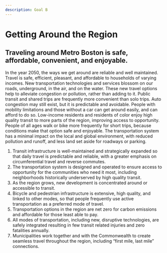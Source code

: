 ```yaml
---
description: Goal B
---
```


# Getting Around the Region

## Traveling around Metro Boston is safe, affordable, convenient, and enjoyable.

In the year 2050, the ways we get around are reliable and well maintained. Travel is safe, efficient, pleasant, and affordable to households of varying incomes. New transportation technologies and services blossom on our roads, underground, in the air, and on the water. These new travel options help to alleviate congestion or pollution, rather than adding to it. Public transit and shared trips are frequently more convenient than solo trips. Auto congestion may still exist, but it is predictable and avoidable. People with mobility limitations and those without a car can get around easily, and can afford to do so. Low-income residents and residents of color enjoy high quality transit to more parts of the region, improving access to opportunity. People of all ages walk or bike more frequently for short trips, because conditions make that option safe and enjoyable. The transportation system has a minimal impact on the local and global environment, with reduced pollution and runoff, and less land set aside for roadways or parking.

1. Transit infrastructure is well-maintained and strategically expanded so that daily travel is predictable and reliable, with a greater emphasis on circumferential travel and reverse commutes.
2. The transportation system is designed and operated to ensure access to opportunity for the communities who need it most, including neighborhoods historically underserved by high quality transit.
3. As the region grows, new development is concentrated around or accessible to transit.
4. Bicycle and pedestrian infrastructure is extensive, high quality, and linked to other modes, so that people frequently use active transportation as a preferred mode of travel.
5. Transportation options in the region are net zero for carbon emissions and affordable for those least able to pay.
6. All modes of transportation, including new, disruptive technologies, are safely integrated resulting in few transit related injuries and zero fatalities annually.
7. Municipalities work together and with the Commonwealth to create seamless travel throughout the region, including “first mile, last mile” connections.


